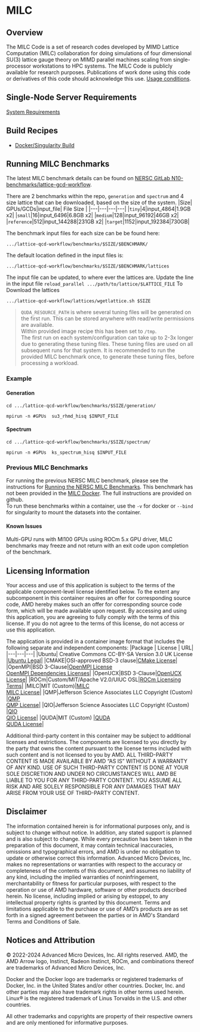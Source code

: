 # MILC

## Overview
The MILC Code is a set of research codes developed by MIMD Lattice Computation (MILC) collaboration for doing simulations of four dimensional SU(3) lattice gauge theory on MIMD parallel machines scaling from single-processor workstations to HPC systems. The MILC Code is publicly available for research purposes. Publications of work done using this code or derivatives of this code should acknowledge this use. [Usage conditions](http://www.physics.utah.edu/~detar/milc/milcv7.html#Usage-conditions).



## Single-Node Server Requirements
[System Requirements](/README.md#single-node-server-requirements) 

## Build Recipes
- [Docker/Singularity Build](/milc/docker/)


## Running MILC Benchmarks
The latest MILC benchmark details can be found on [NERSC GitLab N10-benchmarks/lattice-gcd-workflow](https://gitlab.com/NERSC/N10-benchmarks/lattice-qcd-workflow).

There are 2 benchmarks within the repo, `generation` and `spectrum` and 4 size lattice that can be downloaded, based on the size of the system. 
|Size| GPUs/GCDs|input_file| File Size |
|---|---|---|---|
|`tiny`|4|input_4864|1.9GB x2|
|`small`|16|input_6496|6.8GB x2|
|`medium`|128|input_96192|46GB x2|
|`reference`|512|input_144288|231GB x2|
|`target`|1152|input_192384|730GB|


The benchmark input files for each size can be be found here:
```
.../lattice-qcd-workflow/benchmarks/$SIZE/$BENCHMARK/
```
The default location defined in the input files is:
```
.../lattice-qcd-workflow/benchmarks/$SIZE/$BENCHMARK/lattices
``` 
The input file can be updated, to where ever the lattices are.
Update the line in the input file `reload_parallel .../path/to/lattice/$LATTICE_FILE` 
To Download the lattices
```
.../lattice-qcd-workflow/lattices/wgetlattice.sh $SIZE
```
> `QUDA_RESOURCE_PATH` is where several tuning files will be generated on the first run. This can be stored anywhere with read/write permissions are available.  
> Within provided image recipe this has been set to `/tmp`.  
> The first run on each system/configuration can take up to 2-3x longer due to generating these tuning files. 
> These tuning files are used on all subsequent runs for that system. 
> It is recommended to run the provided MILC benchmark once, to generate these tuning files, before processing a workload.  

### Example
#### Generation
```
cd .../lattice-qcd-workflow/benchmarks/$SIZE/generation/ 

mpirun -n #GPUs  su3_rhmd_hisq $INPUT_FILE
```

#### Spectrum
```
cd .../lattice-qcd-workflow/benchmarks/$SIZE/spectrum/ 

mpirun -n #GPUs  ks_spectrum_hisq $INPUT_FILE
```




### Previous MILC Benchmarks
For running the previous NERSC MILC benchmark, please see the instructions for [Running the NERSC MILC Benchmarks](https://github.com/lattice/quda/wiki/Running-the-NERSC-MILC-Benchmarks). This benchmark has not been provided in the [MILC Docker](/milc/docker/). The full instructions are provided on github.  
To run these benchmarks within a container, use the `-v` for docker or `--bind` for singularity to mount the datasets into the container. 

#### Known Issues
Multi-GPU runs with MI100 GPUs using ROCm 5.x GPU driver, MILC benchmarks may freeze and not return with an exit code upon completion of the benchmark.

## Licensing Information
Your access and use of this application is subject to the terms of the applicable component-level license identified below. To the extent any subcomponent in this container requires an offer for corresponding source code, AMD hereby makes such an offer for corresponding source code form, which will be made available upon request. By accessing and using this application, you are agreeing to fully comply with the terms of this license. If you do not agree to the terms of this license, do not access or use this application.

The application is provided in a container image format that includes the following separate and independent components:
|Package | License | URL|
|---|---|---|
|Ubuntu| Creative Commons CC-BY-SA Version 3.0 UK License |[Ubuntu Legal](https://ubuntu.com/legal)|
|CMAKE|OSI-approved BSD-3 clause|[CMake License](https://cmake.org/licensing/)|
|OpenMPI|BSD 3-Clause|[OpenMPI License](https://www-lb.open-mpi.org/community/license.php)<br /> [OpenMPI Dependencies Licenses](https://docs.open-mpi.org/en/v5.0.x/license/index.html)|
|OpenUCX|BSD 3-Clause|[OpenUCX License](https://openucx.org/license/)|
|ROCm|Custom/MIT/Apache V2.0/UIUC OSL|[ROCm Licensing Terms](https://rocm.docs.amd.com/en/latest/about/license.html)|
|MILC|MIT (Custom)|[MILC](http://physics.utah.edu/~detar/milc/)<br >[MILC License](https://github.com/milc-qcd/milc_qcd/blob/master/LICENSE)|
|QMP|Jefferson Science Associates LLC Copyright (Custom) |[QMP](https://github.com/usqcd-software/qmp)<br >[QMP License](https://github.com/usqcd-software/qmp/blob/master/LICENSE)|
|QIO|Jefferson Science Associates LLC Copyright (Custom) |[QIO](https://github.com/usqcd-software/qio)<br >[QIO License](https://github.com/usqcd-software/qio/blob/master/COPYING)|
|QUDA|MIT (Custom) |[QUDA](https://github.com/lattice/quda)<br >[QUDA License](https://github.com/lattice/quda/blob/develop/LICENSE)|


Additional third-party content in this container may be subject to additional licenses and restrictions. The components are licensed to you directly by the party that owns the content pursuant to the license terms included with such content and is not licensed to you by AMD. ALL THIRD-PARTY CONTENT IS MADE AVAILABLE BY AMD “AS IS” WITHOUT A WARRANTY OF ANY KIND. USE OF SUCH THIRD-PARTY CONTENT IS DONE AT YOUR SOLE DISCRETION AND UNDER NO CIRCUMSTANCES WILL AMD BE LIABLE TO YOU FOR ANY THIRD-PARTY CONTENT. YOU ASSUME ALL RISK AND ARE SOLELY RESPONSIBLE FOR ANY DAMAGES THAT MAY ARISE FROM YOUR USE OF THIRD-PARTY CONTENT.

## Disclaimer
The information contained herein is for informational purposes only, and is subject to change without notice. In addition, any stated support is planned and is also subject to change. While every precaution has been taken in the preparation of this document, it may contain technical inaccuracies, omissions and typographical errors, and AMD is under no obligation to update or otherwise correct this information. Advanced Micro Devices, Inc. makes no representations or warranties with respect to the accuracy or completeness of the contents of this document, and assumes no liability of any kind, including the implied warranties of noninfringement, merchantability or fitness for particular purposes, with respect to the operation or use of AMD hardware, software or other products described herein. No license, including implied or arising by estoppel, to any intellectual property rights is granted by this document. Terms and limitations applicable to the purchase or use of AMD’s products are as set forth in a signed agreement between the parties or in AMD's Standard Terms and Conditions of Sale.

## Notices and Attribution
© 2022-2024 Advanced Micro Devices, Inc. All rights reserved. AMD, the AMD Arrow logo, Instinct, Radeon Instinct, ROCm, and combinations thereof are trademarks of Advanced Micro Devices, Inc.

Docker and the Docker logo are trademarks or registered trademarks of Docker, Inc. in the United States and/or other countries. Docker, Inc. and other parties may also have trademark rights in other terms used herein. Linux® is the registered trademark of Linus Torvalds in the U.S. and other countries.

All other trademarks and copyrights are property of their respective owners and are only mentioned for informative purposes.
